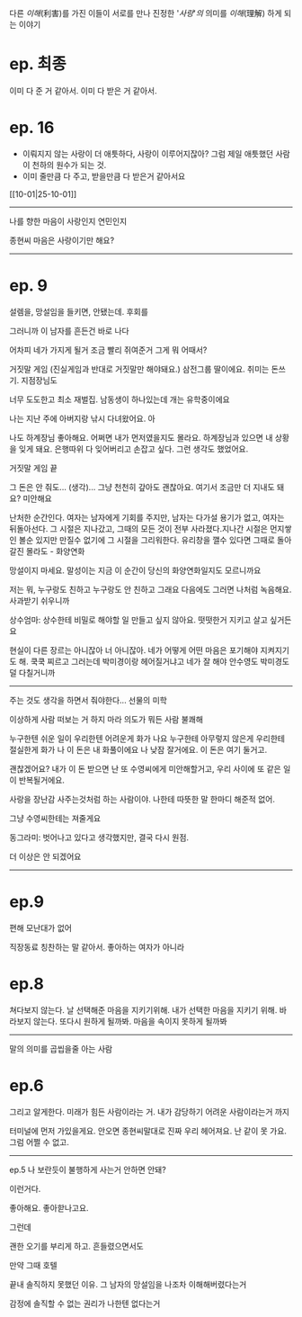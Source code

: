 다른 _이해_(利害)를 가진 이들이 서로를 만나 진정한 '_사랑_'_의_ 의미를 _이해_(理解) 하게 되는 이야기
# ep. 최종

이미 다 준 거 같아서. 이미 다 받은 거 같아서.

# ep. 16
- 이뤄지지 않는 사랑이 더 애틋하다, 사랑이 이루어지잖아? 그럼 제일 애틋했던 사람이 천하의 원수가 되는 것. 
- 이미 줄만큼 다 주고, 받을만큼 다 받은거 같아서요

[[10-01|25-10-01]]

---

나를 향한 마음이 사랑인지 연민인지

종현씨 마음은 사랑이기만 해요?

---

# ep. 9
설렘을, 망설임을 들키면, 안됐는데. 후회를

그러니까 이 남자를 흔든건 바로 나다

어차피 네가 가지게 될거 조금 빨리 쥐여준거 그게 뭐 어때서?

거짓말 게임 (진실게임과 반대로 거짓말만 해야돼요.) 삼전그룹 딸이에요. 취미는 돈쓰기. 지점장님도 

너무 도도한고 최소 재벌집. 남동생이 하나있는데 개는 유학중이에요

나는 지난 주에 아버지랑 낚시 다녀왔어요. 아 

나도 하계장님 좋아해요. 어쩌면 내가 먼저였을지도 몰라요. 하계장님과 있으면 내 상황을 잊게 돼요. 은행따위 다 잊어버리고 손잡고 싶다. 그런 생각도 했었어요.

거짓말 게임 끝


그 돈은 안 줘도... (생각)... 그냥 천천히 갚아도 괜찮아요.
여기서 조금만 더 지내도 돼요? 미안해요

난처한 순간인다. 여자는 남자에게 기회를 주지만, 남자는 다가설 용기가 없고, 여자는 뒤돌아선다. 
그 시절은 지나갔고, 그때의 모든 것이 전부 사라졌다.지나간 시절은 먼지쌓인 볼순 있지만 만질수 없기에 그 시절을 그리워한다. 유리창을 깰수 있다면 그때로 돌아갈진 몰라도 - 화양연화

망설이지 마세요. 말성이는 지금 이 순간이 당신의 화양연화일지도 모르니까요

저는 뭐, 누구랑도 친하고 누구랑도 안 친하고 그래요
다음에도 그러면 나처럼 녹음해요. 사과받기 쉬우니까

상수엄마: 상수한테 비밀로 해야할 일 만들고 싶지 않아요. 떳떳한거 지키고 살고 싶거든요

현실이 다른 장르는 아니잖아
너 아니잖아. 네가 어떻게 
어떤 마음은 포기해야 지켜지기도 해. 쿡쿡 찌르고 그러는데
박미경이랑 헤어질거냐고
네가 잘 해야 안수영도 박미경도 덜 다칠거니까

----

주는 것도 생각을 하면서 줘야한다...
선물의 미학

이상하게 사람 떠보는 거 하지 마라
의도가 뭐든 사람 불쾌해

누구한텐 쉬운 일이 우리한텐 어려운게 화가 나요
누구한테 아무렇지 않은게 우리한테 절실한게 화가 나
이 돈은 내 화풀이에요
나 낮잠 잘거에요. 이 돈은 여기 둘거고.

괜찮겠어요? 내가 이 돈 받으면 난 또 수영씨에게 미안해할거고, 우리 사이에 또 같은 일이 반복될거에요. 

사랑을 장난감 사주는것처럼 하는 사람이야. 나한테 따뜻한 말 한마디 해준적 없어. 

그냥 수영씨한테는 져줄게요

동그라미: 벗어나고 있다고 생각했지만, 결국 다시 원점. 

더 이상은 안 되겠어요



---

# ep.9
편해
모난대가 없어

직장동료 칭찬하는 말 같아서. 좋아하는 여자가 아니라


# ep.8
쳐다보지 않는다. 날 선택해준 마음을 지키기위해. 내가 선택한 마음을 지키기 위해. 바라보지 않는다. 또다시 원하게 될까봐. 마음을 속이지 못하게 될까봐


---

말의 의미를 곱씹을줄 아는 사람



# ep.6
그리고 알게한다. 미래가 힘든 사람이라는 거. 내가 감당하기 어려운 사람이라는거 까지

터미널에 먼저 가있을게요. 안오면 종현씨말대로 진짜 우리 헤어져요. 난 같이 못 가요. 그럼 어쩔 수 없고.

---

ep.5
나 보란듯이 불행하게 사는거 안하면 안돼?

이런거다.

좋아해요. 좋아핟나고요.

그런데

괜한 오기를 부리게 하고. 흔들렸으면서도

만약 그때 호텔

끝내 솔직하지 못했던 이유. 그 남자의 망설임을 나조차 이해해버렸다는거

감정에 솔직할 수 없는 권리가 나한텐 없다는거